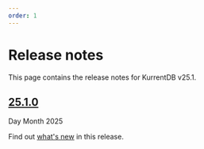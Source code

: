 ```yaml
---
order: 1
---
```


# Release notes

This page contains the release notes for KurrentDB v25.1.

## [25.1.0](https://github.com/EventStore/EventStore/releases/tag/v25.1.0)

Day Month 2025

Find out [what's new](../quick-start/whatsnew.md) in this release.
